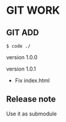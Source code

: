 # GIT WORK
## GIT ADD

`$ code ./`

version 1.0.0

version 1.0.1
* Fix index.html

## Release note
Use it as submodule